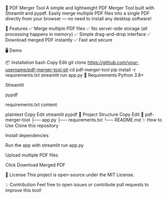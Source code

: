 📄 PDF Merger Tool
A simple and lightweight PDF Merger Tool built with Streamlit and pypdf. Easily merge multiple PDF files into a single PDF directly from your browser — no need to install any desktop software!

🚀 Features
✅ Merge multiple PDF files
✅ No server-side storage (all processing happens in memory)
✅ Simple drag-and-drop interface
✅ Download merged PDF instantly
✅ Fast and secure

🖥️ Demo


📦 Installation
bash
Copy
Edit
git clone https://github.com/your-username/pdf-merger-tool.git
cd pdf-merger-tool
pip install -r requirements.txt
streamlit run app.py
📝 Requirements
Python 3.8+

Streamlit

pypdf

requirements.txt content:

plaintext
Copy
Edit
streamlit
pypdf
📂 Project Structure
Copy
Edit
📁 pdf-merger-tool
 ├── app.py
 ├── requirements.txt
 └── README.md
✨ How to Use
Clone this repository

Install dependencies

Run the app with streamlit run app.py

Upload multiple PDF files

Click Download Merged PDF

🎁 License
This project is open-source under the MIT License.

💡 Contribution
Feel free to open issues or contribute pull requests to improve this tool!
